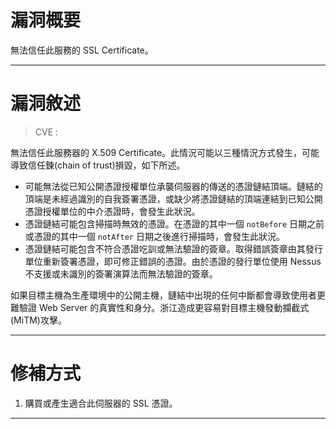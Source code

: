 # 漏洞概要

無法信任此服務的 SSL Certificate。


---

# 漏洞敘述

> CVE : 

無法信任此服務器的 X.509 Certificate。此情況可能以三種情況方式發生，可能導致信任鍊(chain of trust)損毀，如下所述。

- 可能無法從已知公開憑證授權單位承襲伺服器的傳送的憑證鏈結頂端。鏈結的頂端是未經過識別的自我簽署憑證，或缺少將憑證鏈結的頂端連結到已知公開憑證授權單位的中介憑證時，會發生此狀況。
- 憑證鏈結可能包含掃描時無效的憑證。在憑證的其中一個 `notBefore` 日期之前或憑證的其中一個 `notAfter` 日期之後進行掃描時，會發生此狀況。
- 憑證鏈結可能包含不符合憑證吃訓或無法驗證的簽章。取得錯誤簽章由其發行單位重新簽署憑證，即可修正錯誤的憑證。由於憑證的發行單位使用 Nessus 不支援或未識別的簽署演算法而無法驗證的簽章。

如果目標主機為生產環境中的公開主機，鏈結中出現的任何中斷都會導致使用者更難驗證 Web Server 的真實性和身分。浙江造成更容易對目標主機發動攔截式(MiTM)攻擊。


---

# 修補方式

1. 購買或產生適合此伺服器的 SSL 憑證。


---
